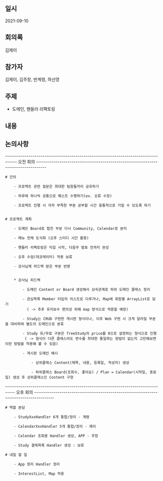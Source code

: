 ## 일시

2021-09-10

## 회의록

김제이

## 참가자

김제이, 김주창, 반계령, 하선영

## 주제

- 도메인, 핸들러 리팩토링

## 내용

## 논의사항

------------------------------------------------------------------------------------  오전 회의  -----------------------------------------------------------------------------------
	
	# 건의

		- 프로젝트 관련 질문은 최대한 팀원들끼리 공유하기

 		- 하루에 하나씩 공통으로 퀘스트 수행하기(ex. 오류 수정)

		- 프로젝트 진행 시 각자 부족한 부분 공부할 시간 융통적으로 가질 수 있도록 하기

	
	# 프로젝트 계획

		- 도메인 Board로 합친 부분 다시 Community, Calendar로 분리

		- 메뉴 전체 도식화 (오후 스터디 시간 활용)

		- 핸들러 리팩토링은 익일 시작, 다음주 발표 전까지 완성

		- 오후 수업(데코레이터) 적용 보류
		
		- 강사님께 피드백 받은 부분 반영


		* 강사님 피드백

			- 도메인 Content or Board 생성해서 상속관계로 하위 도메인 클래스 정리

			- 관심목록 Member 타입의 리스트로 다루거나, Map에 회원별 ArrayList로 담기
		 	  ( -> 추후 유지보수 편의성 위해 map 방식으로 적용할 예정)

			- Study는 CRUD 구현한 게시판 형식이나, 이후 Web 구현 시 크게 달라질 부분을 대비하여 별도의 도메인으로 분류

			- Study 유/무료 구분은 freeStudy의 price를 0으로 설정하는 형식으로 진행
		 	 ( -> 형식이 다른 클래스라도 변수를 최대한 통일하는 방법이 없는지 고민해보면 이런 방법을 적용해 볼 수 있음)

			- 게시판 도메인 예시

				- 상위클래스 Content(제목, 내용, 등록일, 작성자) 생성

				- 하위클래스 Board(조회수, 좋아요) / Plan = Calendar(시작일, 종료일) 생성 후 상위클래스인 Content 구현


-----------------------------------------------------------------------------------  오후 회의  ----------------------------------------------------------------------------------------

		
	# 역할 분담

		- StudyXxxHandler 6개 통합/정리 - 계령

		- CalendarXxxHandler 5개 통합/정리 - 제이

		- Calendar 조회용 Handler 생성, APP - 주창

		- Study 결제목록 Handler 생성 : 보류

	# 내일 할 일

		- App 정리 Handler 정리

		- InterestList, Map 적용

